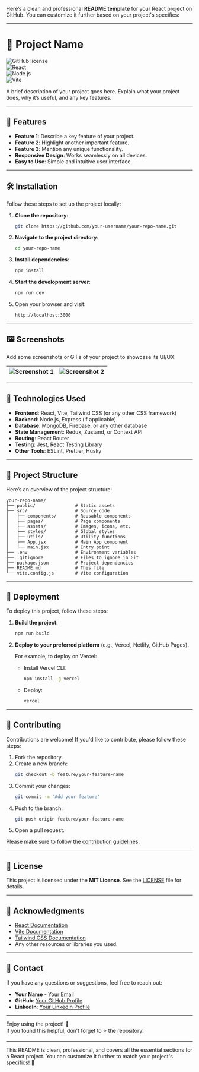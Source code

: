 Here’s a clean and professional **README template** for your React project on GitHub. You can customize it further based on your project's specifics:

---

# 🚀 Project Name

![GitHub license](https://img.shields.io/badge/license-MIT-blue.svg)  
![React](https://img.shields.io/badge/React-18.x-blue)  
![Node.js](https://img.shields.io/badge/Node.js-16.x-green)  
![Vite](https://img.shields.io/badge/Vite-4.x-orange)

A brief description of your project goes here. Explain what your project does, why it’s useful, and any key features.

---

## 🌟 Features

- **Feature 1**: Describe a key feature of your project.
- **Feature 2**: Highlight another important feature.
- **Feature 3**: Mention any unique functionality.
- **Responsive Design**: Works seamlessly on all devices.
- **Easy to Use**: Simple and intuitive user interface.

---

## 🛠️ Installation

Follow these steps to set up the project locally:

1. **Clone the repository**:

   ```bash
   git clone https://github.com/your-username/your-repo-name.git
   ```

2. **Navigate to the project directory**:

   ```bash
   cd your-repo-name
   ```

3. **Install dependencies**:

   ```bash
   npm install
   ```

4. **Start the development server**:

   ```bash
   npm run dev
   ```

5. Open your browser and visit:
   ```
   http://localhost:3000
   ```

---

## 🖼️ Screenshots

Add some screenshots or GIFs of your project to showcase its UI/UX.

| ![Screenshot 1](screenshots/screenshot1.png) | ![Screenshot 2](screenshots/screenshot2.png) |
| -------------------------------------------- | -------------------------------------------- |

---

## 🧰 Technologies Used

- **Frontend**: React, Vite, Tailwind CSS (or any other CSS framework)
- **Backend**: Node.js, Express (if applicable)
- **Database**: MongoDB, Firebase, or any other database
- **State Management**: Redux, Zustand, or Context API
- **Routing**: React Router
- **Testing**: Jest, React Testing Library
- **Other Tools**: ESLint, Prettier, Husky

---

## 📂 Project Structure

Here’s an overview of the project structure:

```
your-repo-name/
├── public/               # Static assets
├── src/                  # Source code
│   ├── components/       # Reusable components
│   ├── pages/            # Page components
│   ├── assets/           # Images, icons, etc.
│   ├── styles/           # Global styles
│   ├── utils/            # Utility functions
│   ├── App.jsx           # Main App component
│   └── main.jsx          # Entry point
├── .env                  # Environment variables
├── .gitignore            # Files to ignore in Git
├── package.json          # Project dependencies
├── README.md             # This file
└── vite.config.js        # Vite configuration
```

---

## 🚀 Deployment

To deploy this project, follow these steps:

1. **Build the project**:

   ```bash
   npm run build
   ```

2. **Deploy to your preferred platform** (e.g., Vercel, Netlify, GitHub Pages).

   For example, to deploy on Vercel:

   - Install Vercel CLI:
     ```bash
     npm install -g vercel
     ```
   - Deploy:
     ```bash
     vercel
     ```

---

## 🤝 Contributing

Contributions are welcome! If you'd like to contribute, please follow these steps:

1. Fork the repository.
2. Create a new branch:
   ```bash
   git checkout -b feature/your-feature-name
   ```
3. Commit your changes:
   ```bash
   git commit -m "Add your feature"
   ```
4. Push to the branch:
   ```bash
   git push origin feature/your-feature-name
   ```
5. Open a pull request.

Please make sure to follow the [contribution guidelines](CONTRIBUTING.md).

---

## 📜 License

This project is licensed under the **MIT License**. See the [LICENSE](LICENSE) file for details.

---

## 🙏 Acknowledgments

- [React Documentation](https://reactjs.org/)
- [Vite Documentation](https://vitejs.dev/)
- [Tailwind CSS Documentation](https://tailwindcss.com/)
- Any other resources or libraries you used.

---

## 📧 Contact

If you have any questions or suggestions, feel free to reach out:

- **Your Name** - [Your Email](mailto:youremail@example.com)
- **GitHub**: [Your GitHub Profile](https://github.com/your-username)
- **LinkedIn**: [Your LinkedIn Profile](https://linkedin.com/in/your-profile)

---

Enjoy using the project! 🎉  
If you found this helpful, don’t forget to ⭐ the repository!

---

This README is clean, professional, and covers all the essential sections for a React project. You can customize it further to match your project's specifics! 🚀
